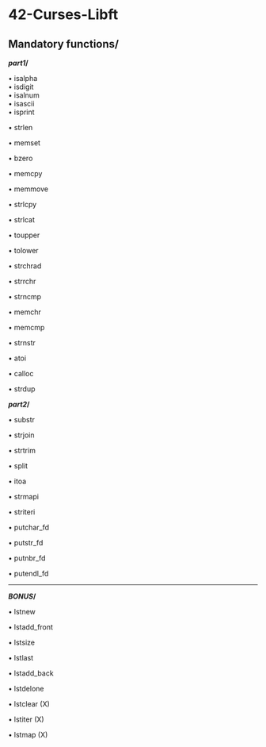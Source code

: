 # 42-Curses-Libft

<h2>Mandatory functions/</h2>

**_part1_/**

• isalpha       
• isdigit   
• isalnum   
• isascii   
• isprint   

• strlen

• memset

• bzero

• memcpy

• memmove

• strlcpy

• strlcat

• toupper

• tolower

• strchrad

• strrchr

• strncmp

• memchr

• memcmp

• strnstr

• atoi

• calloc

• strdup


**_part2_/**

• substr

• strjoin

• strtrim

• split

• itoa

• strmapi

• striteri

• putchar_fd

• putstr_fd

• putnbr_fd

• putendl_fd


-------------------------------------------

**_BONUS_/**

• lstnew

• lstadd_front

• lstsize 

• lstlast

• lstadd_back

• lstdelone

• lstclear (X)

• lstiter (X)

• lstmap (X)

